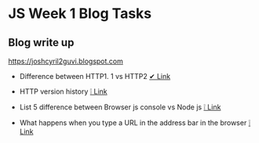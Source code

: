 # JS Week 1 Blog Tasks

## Blog write up
https://joshcyril2guvi.blogspot.com

 - Difference between HTTP1. 1 vs HTTP2  [✔ Link](https://joshcyril2guvi.blogspot.com/2021/03/difference-between-http11-vs-http2.html)

 - HTTP version history [❕ Link]()

 - List 5 difference between Browser js console vs Node js [❕ Link]()

 - What happens when you type a URL in the address bar in the browser [❕ Link]()
